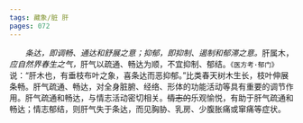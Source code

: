 ```yaml
---
tags: 藏象/脏 肝
pages: 072
---
```

&emsp;&emsp;<dfn>条达，即调畅、通达和舒展之意；抑郁，即抑制、遏制和郁滞之意。</dfn>肝属木，<dfn>应自然界春生之气，</dfn>肝气以疏通、畅达为顺，不宜抑制、郁结。`《医方考·郁门》`说：“肝木也，有垂枝布叶之象，喜条达而恶抑郁。”比类春天树木生长，枝叶伸展条畅。肝气疏通、畅达，对全身脏腑、经络、形体的功能活动等具有重要的调节作用。肝气疏通和畅达，与情志活动密切相关。~~情志的~~乐观愉悦，有助于肝气疏通和畅达；情志郁结，则肝气失于条达，而见胸胁、乳房、少腹胀痛或窜痛等症状。